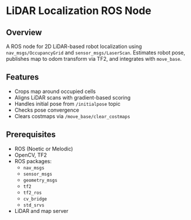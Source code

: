 # LiDAR Localization ROS Node

## Overview

A ROS node for 2D LiDAR-based robot localization using `nav_msgs/OccupancyGrid` and `sensor_msgs/LaserScan`. Estimates robot pose, publishes map to odom transform via TF2, and integrates with `move_base`.

## Features

* Crops map around occupied cells
* Aligns LiDAR scans with gradient-based scoring
* Handles initial pose from `/initialpose` topic
* Checks pose convergence
* Clears costmaps via `/move_base/clear_costmaps`

## Prerequisites

* ROS (Noetic or Melodic)
* OpenCV, TF2
* ROS packages:
  * `nav_msgs`
  * `sensor_msgs`
  * `geometry_msgs`
  * `tf2`
  * `tf2_ros`
  * `cv_bridge`
  * `std_srvs`
* LiDAR and map server
